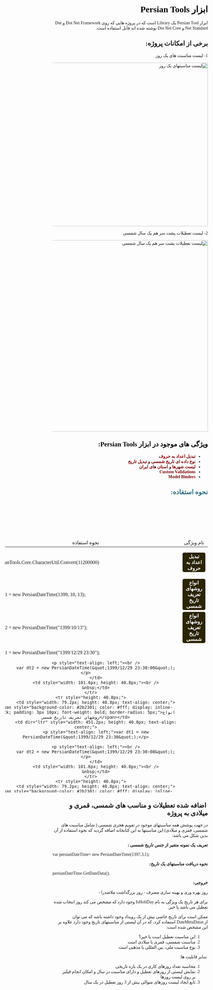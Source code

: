 <html>
<head>
	<title></title>
</head>
<body>
<div dir="rtl" style="font-family: tahoma;">
<h1 style="color: #5e9ca0;"><span style="color: #000000;">ابزار Persian Tools</span></h1>

<p>ابزار Persian Tool یک Library است که در پروژه هایی که روی Dot Net Framework و Dot Net Standard و Dot Net Core نوشته شده اند قابل استفاده است.</p>

<h2 style="font-family: tahoma;">برخی از امکانات پروژه:</h2>

<p>1- لیست مناسبت های یک روز</p>

<p><img alt="لیست مناسبتهای یک روز" src="http://s8.picofile.com/file/8346033392/cal1.PNG" style="width: 1092px; height: 530px;" /></p>

<p style="font-family: tahoma;">2- لیست تعطیلات پشت سر هم یک سال شمسی</p>

<p style="font-family: tahoma;"><img alt="لیست تعطیلات پشت سر هم یک سال شمسی" src="http://s8.picofile.com/file/8346033426/cal2.PNG" style="width: 1090px; height: 620px;" /></p>

<h2 style="color: #000000;"><span style="color: #000000;">ویژگی های موجود در ابزار Persian Tools:</span></h2>

<ul>
	<li><span style="color: #800000;"><strong>تبدیل اعداد به حروف</strong></span></li>
	<li><span style="color: #800000;"><strong>نوع داده ای تاریخ شمسی و تبدیل تاریخ</strong></span></li>
	<li><span style="color: #800000;"><strong>لیست شهرها و استان های ایران</strong></span></li>
	<li><span style="color: #800000;"><strong>Custom Validations</strong></span></li>
	<li><span style="color: #800000;"><strong>Model Binders</strong></span>&nbsp; &nbsp; &nbsp;</li>
</ul>

<h2 style="color: #2e6c80;">نحوه استفاده:</h2>

<p>&nbsp;</p>

<p>&nbsp;</p>

<p>&nbsp;</p>

<p>&nbsp;</p>

<table class="editorDemoTable" style="height: 821px; width: 658px;">
	<thead>
		<tr style="height: 21px;">
			<td style="width: 79.2px; height: 21px; text-align: center;">نام ویژگی</td>
			<td style="width: 451.2px; height: 21px; text-align: center;">نحوه استفاده</td>
			<td style="width: 101.6px; height: 21px;">خروجی</td>
		</tr>
	</thead>
	<tbody>
		<tr style="height: 40.8px;">
			<td style="width: 79.2px; height: 40.8px; text-align: center;"><span style="background-color: #2b2301; color: #fff; display: inline-block; padding: 3px 10px; font-weight: bold; border-radius: 5px;">تبدیل اعداد به حروف</span></td>
			<td dir="ltr" style="width: 451.2px; height: 40.8px; text-align: left;">&nbsp;PersianTools.Core.CharacterUtil.Convert(11200000)</td>
			<td style="width: 101.6px; height: 40.8px;">یازده میلیون و دویست هزار&nbsp;</td>
		</tr>
		<tr style="height: 40.8px;">
			<td style="width: 79.2px; height: 40.8px; text-align: center;"><span style="background-color: #2b2301; color: #fff; display: inline-block; padding: 3px 10px; font-weight: bold; border-radius: 5px;">انواع روشهای تعریف تاریخ شمسی</span></td>
			<td dir="ltr" style="width: 451.2px; height: 40.8px; text-align: left;">
			<p>var dt1 = new PersianDateTime(1399, 10, 13);</p>
			</td>
			<td style="width: 101.6px; height: 40.8px;"><br />
			&nbsp;</td>
		</tr>
		<tr style="height: 40.8px;">
			<td style="width: 79.2px; height: 40.8px; text-align: center;"><span style="background-color: #2b2301; color: #fff; display: inline-block; padding: 3px 10px; font-weight: bold; border-radius: 5px;">انواع روشهای تعریف تاریخ شمسی</span></td>
			<td dir="ltr" style="width: 451.2px; height: 40.8px; text-align: left;">var dt2 = new PersianDateTime(&quot;1399/10/13&quot;);</td>
			<td style="width: 101.6px; height: 40.8px;"><br />
			&nbsp;</td>
		</tr>
		<tr style="height: 40.8px;">
			<td style="width: 79.2px; height: 40.8px; text-align: center;"><span style="background-color: #2b2301; color: #fff; display: inline-block; padding: 3px 10px; font-weight: bold; border-radius: 5px;">انواع روشهای تعریف تاریخ شمسی</span></td>
			<td dir="ltr" style="width: 451.2px; height: 40.8px; text-align: center;">
			<p style="text-align: left;">var dt1 = new PersianDateTime(&quot;1399/12/29 23:30&quot;);</p>

			<p style="text-align: left;"><br />
			var dt2 = new PersianDateTime(&quot;1399/12/29 23:30:00&quot;);</p>
			</td>
			<td style="width: 101.6px; height: 40.8px;"><br />
			&nbsp;</td>
		</tr>
		<tr style="height: 40.8px;">
			<td style="width: 79.2px; height: 40.8px; text-align: center;"><span style="background-color: #2b2301; color: #fff; display: inline-block; padding: 3px 10px; font-weight: bold; border-radius: 5px;">انواع روشهای تعریف تاریخ شمسی</span></td>
			<td dir="ltr" style="width: 451.2px; height: 40.8px; text-align: center;">
			<p style="text-align: left;">var dt1 = new PersianDateTime(&quot;1399/12/29 23:30&quot;);</p>

			<p style="text-align: left;"><br />
			var dt2 = new PersianDateTime(&quot;1399/12/29 23:30:00&quot;);</p>
			</td>
			<td style="width: 101.6px; height: 40.8px;"><br />
			&nbsp;</td>
		</tr>
		<tr style="height: 40.8px;">
			<td style="width: 79.2px; height: 40.8px; text-align: center;"><span style="background-color: #2b2301; color: #fff; display: inline-block; padding: 3px 10px; font-weight: bold; border-radius: 5px;">انواع روشهای تعریف تاریخ شمسی</span></td>
			<td dir="ltr" style="width: 451.2px; height: 40.8px; text-align: center;">
			<p style="text-align: left;">var dt1 = new PersianDateTime(1399,12,29,23,30,10);<br />
			var dt2 = new PersianDateTime(&quot;1399/12/29 23:30:10&quot;);</p>
			</td>
			<td style="width: 101.6px; height: 40.8px;">&nbsp;</td>
		</tr>
		<tr style="height: 40.8px;">
			<td style="width: 79.2px; height: 40.8px; text-align: center;"><span style="background-color: #2b2301; color: #fff; display: inline-block; padding: 3px 10px; font-weight: bold; border-radius: 5px;">تعریف بر اساس تاریخ میلادی</span></td>
			<td dir="ltr" style="width: 451.2px; height: 40.8px; text-align: center;">
			<p style="text-align: left;">DateTime dateTime = DateTime.Now;<br />
			var persianDateTime = new PersianDateTime(dateTime);</p>
			</td>
			<td style="width: 101.6px; height: 40.8px;">&nbsp;</td>
		</tr>
		<tr style="height: 40.8px;">
			<td style="width: 79.2px; height: 40.8px; text-align: center;"><span style="background-color: #2b2301; color: #fff; display: inline-block; padding: 3px 10px; font-weight: bold; border-radius: 5px;">ابتدای روز</span></td>
			<td dir="ltr" style="width: 451.2px; height: 40.8px; text-align: center;">
			<p style="text-align: left;">var dt1 = PersianDateTime.StartOfDay( new PersianDateTime(&quot;1399/12/29 23:30:20&quot;));</p>
			</td>
			<td style="width: 101.6px; height: 40.8px;">1399/12/29 00:00:00</td>
		</tr>
		<tr style="height: 40.8px;">
			<td style="width: 79.2px; height: 40.8px; text-align: center;"><span style="background-color: #2b2301; color: #fff; display: inline-block; padding: 3px 10px; font-weight: bold; border-radius: 5px;">انتهای روز</span></td>
			<td dir="ltr" style="width: 451.2px; height: 40.8px; text-align: left;">&nbsp;var dt1 = PersianDateTime.EndOfDay(new PersianDateTime(&quot;1399/12/29 23:30:20&quot;));</td>
			<td style="width: 101.6px; height: 40.8px; text-align: left;">1399/12/29 23:59:59</td>
		</tr>
		<tr style="height: 40.8px;">
			<td style="width: 79.2px; height: 40.8px; text-align: center;"><span style="background-color: #2b2301; color: #fff; display: inline-block; padding: 3px 10px; font-weight: bold; border-radius: 5px;">فاصله دو تاریخ</span></td>
			<td dir="ltr" style="width: 451.2px; height: 40.8px; text-align: left;">var dt1 = new PersianDateTime(&quot;1399/12/29&quot;);<br />
			var dt2 = new PersianDateTime(&quot;1399/11/29&quot;);<br />
			Convert.ToInt32(PersianDateTime.DateDifference(dt1,dt2));</td>
			<td style="width: 101.6px; height: 40.8px; text-align: left;">30</td>
		</tr>
		<tr style="height: 40.8px;">
			<td style="width: 79.2px; height: 40.8px; text-align: center;"><span style="background-color: #2b2301; color: #fff; display: inline-block; padding: 3px 10px; font-weight: bold; border-radius: 5px;">آخرین روز سال</span></td>
			<td dir="ltr" style="width: 451.2px; height: 40.8px; text-align: left;">
			<p>var d1 = PersianDateTime.EndOfYearPersianDateTime(1397);</p>

			<p>var d2 = PersianDateTime.EndOfYearPersianDateTime(1399);</p>
			</td>
			<td style="width: 101.6px; height: 40.8px; text-align: left;">
			<p>1397/12/29</p>

			<p>&nbsp;1399/12/30</p>
			</td>
		</tr>
		<tr style="height: 40.8px;">
			<td style="width: 79.2px; height: 40.8px; text-align: center;"><span style="background-color: #2b2301; color: #fff; display: inline-block; padding: 3px 10px; font-weight: bold; border-radius: 5px;">آخرین روز ماه</span></td>
			<td dir="ltr" style="width: 451.2px; height: 40.8px; text-align: left;">
			<p>var d1 = PersianDateTime.EndDateOfMonth(1397,12);</p>

			<p>var d1 = PersianDateTime.EndDateOfMonth(1399,12);</p>
			</td>
			<td style="width: 101.6px; height: 40.8px; text-align: left;">
			<p>1397/12/29&nbsp;</p>

			<p>1399/12/30&nbsp;</p>
			</td>
		</tr>
		<tr style="height: 40.8px;">
			<td style="width: 79.2px; height: 40.8px; text-align: center;"><span style="background-color: #2b2301; color: #fff; display: inline-block; padding: 3px 10px; font-weight: bold; border-radius: 5px;">تولید ساعت</span></td>
			<td dir="ltr" style="width: 451.2px; height: 40.8px; text-align: left;">var d1 = PersianDateTime.Now.ToLongStringHMS();</td>
			<td style="width: 101.6px; height: 40.8px; text-align: left;">ساعت بیست و سه و پنجاه و نه دقیقه و پنجاه و نه ثانیه&nbsp;</td>
		</tr>
		<tr style="height: 40.8px;">
			<td style="width: 79.2px; height: 40.8px; text-align: center;"><span style="background-color: #2b2301; color: #fff; display: inline-block; padding: 3px 10px; font-weight: bold; border-radius: 5px;">تولید ساعت</span></td>
			<td dir="ltr" style="width: 451.2px; height: 40.8px; text-align: left;">var d1 = PersianDateTime.Now.ToLongStringHM();</td>
			<td style="width: 101.6px; height: 40.8px; text-align: left;">ساعت بیست و سه و پنجاه و نه دقیقه</td>
		</tr>
		<tr style="height: 40.8px;">
			<td style="width: 79.2px; height: 40.8px; text-align: center;"><span style="background-color: #2b2301; color: #fff; display: inline-block; padding: 3px 10px; font-weight: bold; border-radius: 5px;">تولید تاریخ</span></td>
			<td dir="ltr" style="width: 451.2px; height: 40.8px; text-align: left;">&nbsp;var d1 = PersianDateTime.Now.ToLongStringYMD();</td>
			<td style="width: 101.6px; height: 40.8px; text-align: left;">جمعه بیست و هفت مهر سال یکهزار و سیصد و نود و هفت&nbsp;</td>
		</tr>
		<tr style="height: 40.8px;">
			<td style="width: 79.2px; height: 40.8px; text-align: center;"><span style="background-color: #2b2301; color: #fff; display: inline-block; padding: 3px 10px; font-weight: bold; border-radius: 5px;">اعتبارسنجی شماره موبایل</span></td>
			<td dir="ltr" style="width: 451.2px; height: 40.8px; text-align: left;">
			<p>[MobileNo]</p>

			<p>public string MobNo;</p>
			</td>
			<td style="width: 101.6px; height: 40.8px; text-align: left;"><br />
			&nbsp;</td>
		</tr>
		<tr style="height: 40.8px;">
			<td style="width: 79.2px; height: 40.8px; text-align: center;"><span style="background-color: #2b2301; color: #fff; display: inline-block; padding: 3px 10px; font-weight: bold; border-radius: 5px;">فاصله دو تاریخ</span></td>
			<td dir="ltr" style="width: 451.2px; height: 40.8px; text-align: left;">ar dt1 = new PersianDateTime(&quot;1399/12/29&quot;);<br />
			var dt2 = new PersianDateTime(&quot;1399/11/29&quot;);<br />
			Convert.ToInt32(PersianDateTime.DateDifference(dt1,dt2));</td>
			<td style="width: 101.6px; height: 40.8px;">30&nbsp;</td>
		</tr>
		<tr style="height: 40.8px;">
			<td style="width: 79.2px; height: 40.8px; text-align: center;"><span style="background-color: #2b2301; color: #fff; display: inline-block; padding: 3px 10px; font-weight: bold; border-radius: 5px;">فاصله یک تاریخ تا امروز</span></td>
			<td dir="ltr" style="width: 451.2px; height: 40.8px; text-align: left;">PersianDateTime.GetDiffrenceToNow(DateTime.UtcNow.AddDays(-1365));</td>
			<td style="width: 101.6px; height: 40.8px;">3 سال و 9 ماه و 9 روز و 3 ساعت و 30 دقیقه پیش</td>
		</tr>
		<tr style="height: 40.8px;">
			<td style="width: 79.2px; height: 40.8px; text-align: center;"><span style="background-color: #2b2301; color: #fff; display: inline-block; padding: 3px 10px; font-weight: bold; border-radius: 5px;">دریافت تاریخ قمری&nbsp;</span></td>
			<td dir="ltr" style="width: 451.2px; height: 40.8px; text-align: left;">
			<p>var dt2 = new PersianDateTime(&quot;1399/11/29&quot;);</p>

			<p>PersianDateTime.GetHijriDate(dt2 );</p>
			</td>
			<td style="width: 101.6px; height: 40.8px;">1442/07/06</td>
		</tr>
		<tr style="height: 40.8px;">
			<td style="width: 79.2px; height: 40.8px; text-align: center;"><span style="background-color: #2b2301; color: #fff; display: inline-block; padding: 3px 10px; font-weight: bold; border-radius: 5px;">تولید تقویم یکساله شمسی</span></td>
			<td dir="ltr" style="width: 451.2px; height: 40.8px; text-align: left;">
			<p>var Cal= PersianDateTime.GenerateYearlyCalender(1375);</p>
			</td>
			<td style="width: 101.6px; height: 40.8px;">لیستی از روزهای سال و مناسبتها هر روز</td>
		</tr>
		<tr style="height: 40.8px;">
			<td style="width: 79.2px; height: 40.8px; text-align: center;"><span style="background-color: #2b2301; color: #fff; display: inline-block; padding: 3px 10px; font-weight: bold; border-radius: 5px;">دریافت لیست تعطیلیهای بیش از دو روز در تقویم</span></td>
			<td dir="ltr" style="width: 451.2px; height: 40.8px; text-align: left;">
			<p>var x2 = PersianDateTime.GetLongHoliDays(1398);</p>
			</td>
			<td style="width: 101.6px; height: 40.8px;">لیستی از تعطیلات مناسب سال</td>
		</tr>
		<tr style="height: 40.8px;">
			<td style="width: 79.2px; height: 40.8px; text-align: center;"><span style="background-color: #2b2301; color: #fff; display: inline-block; padding: 3px 10px; font-weight: bold; border-radius: 5px;">تعداد روزهای کاری در یک بازه تاریخی</span></td>
			<td dir="ltr" style="width: 451.2px; height: 40.8px; text-align: left;">
			<p>var d1 = new PersianDateTime(1397, 8, 1);<br />
			var d2 = new PersianDateTime(1397, 8, 30);<br />
			PersianDateTime.GetWorkingDays(d1,d2);</p>
			</td>
			<td style="width: 101.6px; height: 40.8px;">20</td>
		</tr>
	</tbody>
</table>

<h2>&nbsp;اضافه شده تعطیلات و مناسب های شمسی، قمری و میلادی به پروژه</h2>

<p>در جهت پوشش همه مناسبتهای موجود در تقویم هجری شمسی ( شامل مناسبت های شمسی، قمری و میلادی) این مناسبتها به این کتابخانه اضافه گردید که نحوه استفاده از آن بدین شکل می باشد:</p>

<p><strong>تعریف یک نمونه متغیر از جنس تاریخ شمسی :</strong></p>

<p dir="ltr">var persianDateTime= new PersianDateTime(1397,3,1);</p>

<p dir="rtl" style="text-align: right;"><strong>نحوه دریافت مناسبتهای یک تاریخ:</strong></p>

<p dir="ltr" style="text-align: left;">persianDateTime.GetDateData();</p>

<p dir="rtl" style="text-align: right;"><strong>خروجی:</strong></p>

<p dir="rtl" style="text-align: right;">روز بهره وری و بهینه سازی مصرف - روز بزرگداشت ملاصدرا -</p>

<p dir="rtl" style="text-align: right;">برای هر تاریخ یک ویژگی به نام IsHoliDay وجود دارد که مشخص می کند روز انتخاب شده تعطیل می باشد یا خیر.</p>

<p dir="rtl" style="text-align: right;">ممکن است برای تاریخ خاصی بیش از یک رویداد وجود داشته باشد که می توان از&nbsp;DateMetaDatas استفاده کرد، که در آن لیستی از مناسبتهای تاریخ وجود دارد علاوه بر این مشخص شده است:</p>

<ol>
	<li dir="rtl" style="text-align: right;">این مناسبت تعطیل است یا خیر؟</li>
	<li dir="rtl" style="text-align: right;">مناسبت شمسی، قمری یا میلادی است</li>
	<li dir="rtl" style="text-align: right;">نوع مناسبت ملی، بین المللی یا مذهبی است</li>
</ol>

<p>&nbsp;سایر قابلیت ها:</p>

<ol>
	<li>محاسبه تعداد روزهای کاری در یک بازه تاریخی</li>
	<li>نمایش لیستی از روزهای تعطیل و دارای مناسبت در سال و امکان انجام فیلتر بر روی لیست روزها</li>
	<li>تابع ایجاد لیست روزهای متوالی بیش از 3 روز تعطیل در یک سال</li>
</ol>
</div>
</body>
</html>

